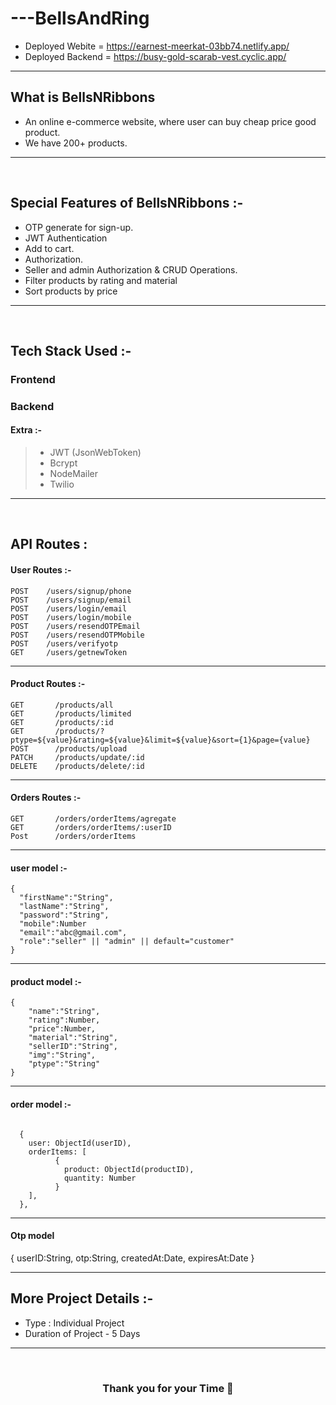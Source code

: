 # ---BellsAndRing

- Deployed Webite = https://earnest-meerkat-03bb74.netlify.app/
- Deployed Backend = https://busy-gold-scarab-vest.cyclic.app/

---

 ## What is BellsNRibbons
 - An online e-commerce website, where user can buy cheap price good product.
 - We have 200+ products.
 ---
 <br/>

##  Special Features of BellsNRibbons :-
 - OTP generate for sign-up.
 - JWT Authentication
 - Add to cart.
 - Authorization.
 - Seller and admin Authorization & CRUD Operations.
 - Filter products by rating and material
 - Sort products by price
---
<br/>

## Tech Stack Used :-
### Frontend
### Backend

#### Extra :-

> - JWT (JsonWebToken) <br/>
> - Bcrypt <br/>
> - NodeMailer <br/>
> - Twilio

---
<br/>

## API Routes :

#### User Routes :-

```
POST    /users/signup/phone
POST    /users/signup/email
POST    /users/login/email
POST    /users/login/mobile
POST    /users/resendOTPEmail
POST    /users/resendOTPMobile
POST    /users/verifyotp
GET     /users/getnewToken
```

---

#### Product Routes :-
```
GET       /products/all
GET       /products/limited
GET       /products/:id
GET       /products/?ptype=${value}&rating=${value}&limit=${value}&sort={1}&page={value}
POST      /products/upload
PATCH     /products/update/:id
DELETE    /products/delete/:id
```

---


#### Orders Routes :-

```
GET       /orders/orderItems/agregate
GET       /orders/orderItems/:userID
Post      /orders/orderItems
```

---

#### user model :-
```
{
  "firstName":"String",
  "lastName":"String",
  "password":"String",
  "mobile":Number
  "email":"abc@gmail.com",
  "role":"seller" || "admin" || default="customer"
}
```

---

#### product model :-

```
{
    "name":"String",
    "rating":Number,
    "price":Number,
    "material":"String",
    "sellerID":"String",
    "img":"String",
    "ptype":"String"
}  
```

---

#### order model :-

```

  {
    user: ObjectId(userID),
    orderItems: [
          {
            product: ObjectId(productID),
            quantity: Number
          }  
    ],
  },

```

---

#### Otp model
{
    userID:String,
    otp:String,
    createdAt:Date,
    expiresAt:Date
}

---

## More Project Details :-

- Type : Individual Project
- Duration of Project - 5 Days

---
<br/>
<h3 align="center" >Thank you for your Time 💝</h3>

